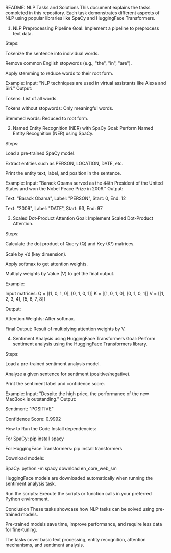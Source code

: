 README: NLP Tasks and Solutions
This document explains the tasks completed in this repository. Each task demonstrates different aspects of NLP using popular libraries like SpaCy and HuggingFace Transformers.

1. NLP Preprocessing Pipeline
Goal: Implement a pipeline to preprocess text data.

Steps:

Tokenize the sentence into individual words.

Remove common English stopwords (e.g., "the", "in", "are").

Apply stemming to reduce words to their root form.

Example:
Input: "NLP techniques are used in virtual assistants like Alexa and Siri."
Output:

Tokens: List of all words.

Tokens without stopwords: Only meaningful words.

Stemmed words: Reduced to root form.

2. Named Entity Recognition (NER) with SpaCy
Goal: Perform Named Entity Recognition (NER) using SpaCy.

Steps:

Load a pre-trained SpaCy model.

Extract entities such as PERSON, LOCATION, DATE, etc.

Print the entity text, label, and position in the sentence.

Example:
Input: "Barack Obama served as the 44th President of the United States and won the Nobel Peace Prize in 2009."
Output:

Text: "Barack Obama", Label: "PERSON", Start: 0, End: 12

Text: "2009", Label: "DATE", Start: 93, End: 97

3. Scaled Dot-Product Attention
Goal: Implement Scaled Dot-Product Attention.

Steps:

Calculate the dot product of Query (Q) and Key (Kᵀ) matrices.

Scale by √d (key dimension).

Apply softmax to get attention weights.

Multiply weights by Value (V) to get the final output.

Example:

Input matrices:
Q = [[1, 0, 1, 0], [0, 1, 0, 1]]
K = [[1, 0, 1, 0], [0, 1, 0, 1]]
V = [[1, 2, 3, 4], [5, 6, 7, 8]]

Output:

Attention Weights: After softmax.

Final Output: Result of multiplying attention weights by V.

4. Sentiment Analysis using HuggingFace Transformers
Goal: Perform sentiment analysis using the HuggingFace Transformers library.

Steps:

Load a pre-trained sentiment analysis model.

Analyze a given sentence for sentiment (positive/negative).

Print the sentiment label and confidence score.

Example:
Input: "Despite the high price, the performance of the new MacBook is outstanding."
Output:

Sentiment: "POSITIVE"

Confidence Score: 0.9992

How to Run the Code
Install dependencies:

For SpaCy: pip install spacy

For HuggingFace Transformers: pip install transformers

Download models:

SpaCy:
python -m spacy download en_core_web_sm

HuggingFace models are downloaded automatically when running the sentiment analysis task.

Run the scripts:
Execute the scripts or function calls in your preferred Python environment.

Conclusion
These tasks showcase how NLP tasks can be solved using pre-trained models.

Pre-trained models save time, improve performance, and require less data for fine-tuning.

The tasks cover basic text processing, entity recognition, attention mechanisms, and sentiment analysis.

